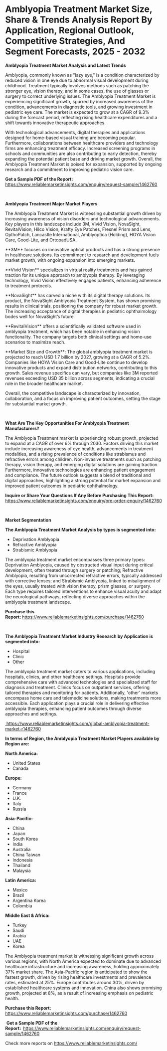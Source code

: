 <p><h1>Amblyopia Treatment Market Size, Share & Trends Analysis Report By Application, Regional Outlook, Competitive Strategies, And Segment Forecasts, 2025 - 2032</h1></p><p><strong>Amblyopia Treatment Market Analysis and Latest Trends</strong></p>
<p><p>Amblyopia, commonly known as "lazy eye," is a condition characterized by reduced vision in one eye due to abnormal visual development during childhood. Treatment typically involves methods such as patching the stronger eye, vision therapy, and in some cases, the use of glasses or surgery to correct underlying issues. The Amblyopia Treatment Market is experiencing significant growth, spurred by increased awareness of the condition, advancements in diagnostic tools, and growing investment in pediatric eye care. The market is expected to grow at a CAGR of 9.3% during the forecast period, reflecting rising healthcare expenditures and a shift towards innovative therapeutic approaches. </p><p>With technological advancements, digital therapies and applications designed for home-based visual training are becoming popular. Furthermore, collaborations between healthcare providers and technology firms are enhancing treatment efficacy. Increased screening programs in schools and communities are also contributing to early detection, thereby expanding the potential patient base and driving market growth. Overall, the Amblyopia Treatment Market is poised for expansion, supported by ongoing research and a commitment to improving pediatric vision care.</p></p>
<p><strong>Get a Sample PDF of the Report:&nbsp;</strong> <a href="https://www.reliablemarketinsights.com/enquiry/request-sample/1462760?utm_campaign=2252&utm_medium=2&utm_source=Github&utm_content=ia&utm_term=03032025&utm_id=amblyopia-treatment">https://www.reliablemarketinsights.com/enquiry/request-sample/1462760</a></p>
<p>&nbsp;</p>
<p><strong>Amblyopia Treatment Major Market Players</strong></p>
<p><p>The Amblyopia Treatment Market is witnessing substantial growth driven by increasing awareness of vision disorders and technological advancements. Key players in this landscape include 3M, Vivid Vision, NovaSight, RevitalVision, Hilco Vision, Krafty Eye Patches, Fresnel Prism and Lens, OpthoPatch, Lancastle International, Amblyoptica (Holding), HOYA Vision Care, Good-Lite, and OrtopadUSA.</p><p>**3M** focuses on innovative optical products and has a strong presence in healthcare solutions. Its commitment to research and development fuels market growth, with ongoing expansion into emerging markets.</p><p>**Vivid Vision** specializes in virtual reality treatments and has gained traction for its unique approach to amblyopia therapy. By leveraging technology, Vivid Vision effectively engages patients, enhancing adherence to treatment protocols.</p><p>**NovaSight** has carved a niche with its digital therapy solutions. Its product, the NovaSight Amblyopia Treatment System, has shown promising results in clinical trials, positioning the company for robust market growth. The increasing acceptance of digital therapies in pediatric ophthalmology bodes well for NovaSight’s future.</p><p>**RevitalVision** offers a scientifically validated software used in amblyopia treatment, which has been notable in enhancing vision functionality. The company targets both clinical settings and home-use scenarios to maximize reach.</p><p>**Market Size and Growth**: The global amblyopia treatment market is projected to reach USD 1.7 billion by 2027, growing at a CAGR of 5.2%. Companies like HOYA Vision Care and Good-Lite continue to develop innovative products and expand distribution networks, contributing to this growth. Sales revenue specifics can vary, but companies like 3M reported revenues exceeding USD 35 billion across segments, indicating a crucial role in the broader healthcare market.</p><p>Overall, the competitive landscape is characterized by innovation, collaboration, and a focus on improving patient outcomes, setting the stage for substantial market growth.</p></p>
<p>&nbsp;</p>
<p><strong>What Are The Key Opportunities For Amblyopia Treatment Manufacturers?</strong></p>
<p><p>The Amblyopia Treatment market is experiencing robust growth, projected to expand at a CAGR of over 6% through 2030. Factors driving this market include increasing awareness of eye health, advancements in treatment modalities, and a rising prevalence of conditions like strabismus and refractive errors among children. Non-invasive treatments such as patching therapy, vision therapy, and emerging digital solutions are gaining traction. Furthermore, innovative technologies are enhancing patient engagement and compliance. The future outlook suggests a blend of traditional and digital approaches, highlighting a strong potential for market expansion and improved patient outcomes in pediatric ophthalmology.</p></p>
<p><strong>Inquire or Share Your Questions If Any Before Purchasing This Report:</strong> <a href="https://www.reliablemarketinsights.com/enquiry/pre-order-enquiry/1462760?utm_campaign=2252&utm_medium=2&utm_source=Github&utm_content=ia&utm_term=03032025&utm_id=amblyopia-treatment">https://www.reliablemarketinsights.com/enquiry/pre-order-enquiry/1462760</a></p>
<p>&nbsp;</p>
<p><strong>Market Segmentation</strong></p>
<p><strong>The Amblyopia Treatment Market Analysis by types is segmented into:</strong></p>
<p><ul><li>Deprivation Amblyopia</li><li>Refractive Amblyopia</li><li>Strabismic Amblyopia</li></ul></p>
<p><p>The amblyopia treatment market encompasses three primary types: Deprivation Amblyopia, caused by obstructed visual input during critical development, often treated through surgery or patching; Refractive Amblyopia, resulting from uncorrected refractive errors, typically addressed with corrective lenses; and Strabismic Amblyopia, linked to misalignment of the eyes, usually treated with vision therapy, prism glasses, or surgery. Each type requires tailored interventions to enhance visual acuity and adapt the neurological pathways, reflecting diverse approaches within the amblyopia treatment landscape.</p></p>
<p><strong>Purchase this Report:&nbsp;</strong><a href="https://www.reliablemarketinsights.com/purchase/1462760?utm_campaign=2252&utm_medium=2&utm_source=Github&utm_content=ia&utm_term=03032025&utm_id=amblyopia-treatment">https://www.reliablemarketinsights.com/purchase/1462760</a></p>
<p>&nbsp;</p>
<p><strong>The Amblyopia Treatment Market Industry Research by Application is segmented into:</strong></p>
<p><ul><li>Hospital</li><li>Clinic</li><li>Other</li></ul></p>
<p><p>The amblyopia treatment market caters to various applications, including hospitals, clinics, and other healthcare settings. Hospitals provide comprehensive care with advanced technologies and specialized staff for diagnosis and treatment. Clinics focus on outpatient services, offering tailored therapies and monitoring for patients. Additionally, 'other' markets encompass home care and telemedicine solutions, making treatments more accessible. Each application plays a crucial role in delivering effective amblyopia therapies, enhancing patient outcomes through diverse approaches and settings.</p></p>
<p><a href="https://www.reliablemarketinsights.com/global-amblyopia-treatment-market-r1462760?utm_campaign=2252&utm_medium=2&utm_source=Github&utm_content=ia&utm_term=03032025&utm_id=amblyopia-treatment">&nbsp;https://www.reliablemarketinsights.com/global-amblyopia-treatment-market-r1462760</a></p>
<p><strong>In terms of Region, the Amblyopia Treatment Market Players available by Region are:</strong></p>
<p>
    <p> <strong> North America: </strong>
        <ul>
            <li>United States</li>
            <li>Canada</li>
        </ul>
        </p> 
    <p> <strong> Europe: </strong>
        <ul>
            <li>Germany</li>
            <li>France</li>
            <li>U.K.</li>
            <li>Italy</li>
            <li>Russia</li>
        </ul>
        </p> 
    <p> <strong> Asia-Pacific: </strong>
        <ul>
            <li>China</li>
            <li>Japan</li>
            <li>South Korea</li>
            <li>India</li>
            <li>Australia</li>
            <li>China Taiwan</li>
            <li>Indonesia</li>
            <li>Thailand</li>
            <li>Malaysia</li>
        </ul>
        </p> 
    <p> <strong> Latin America: </strong>
        <ul>
            <li>Mexico</li>
            <li>Brazil</li>
            <li>Argentina Korea</li>
            <li>Colombia</li>
        </ul>
        </p> 
    <p> <strong> Middle East & Africa: </strong>
        <ul>
            <li>Turkey</li>
            <li>Saudi</li>
            <li>Arabia</li>
            <li>UAE</li>
            <li>Korea</li>
        </ul>
    </p>
    </p>
<p><p>The Amblyopia treatment market is witnessing significant growth across various regions, with North America expected to dominate due to advanced healthcare infrastructure and increasing awareness, holding approximately 37% market share. The Asia-Pacific region is anticipated to show the fastest growth, driven by rising healthcare investments and prevalence rates, estimated at 25%. Europe contributes around 30%, driven by established healthcare systems and innovation. China also shows promising growth, projected at 8%, as a result of increasing emphasis on pediatric health.</p></p>
<p><strong>Purchase this Report: </strong><a href="https://www.reliablemarketinsights.com/purchase/1462760?utm_campaign=2252&utm_medium=2&utm_source=Github&utm_content=ia&utm_term=03032025&utm_id=amblyopia-treatment">https://www.reliablemarketinsights.com/purchase/1462760</a></p>
<p>&nbsp;<strong>Get a Sample PDF of the Report:&nbsp;&nbsp;</strong><a href="https://www.reliablemarketinsights.com/enquiry/request-sample/1462760?utm_campaign=2252&utm_medium=2&utm_source=Github&utm_content=ia&utm_term=03032025&utm_id=amblyopia-treatment">https://www.reliablemarketinsights.com/enquiry/request-sample/1462760</a></p>
<p><strong></strong></p>
<p>Check more reports on <a href="https://www.reliablemarketinsights.com/?utm_campaign=2252&utm_medium=2&utm_source=Github&utm_content=ia&utm_term=03032025&utm_id=amblyopia-treatment">https://www.reliablemarketinsights.com/</a></p>